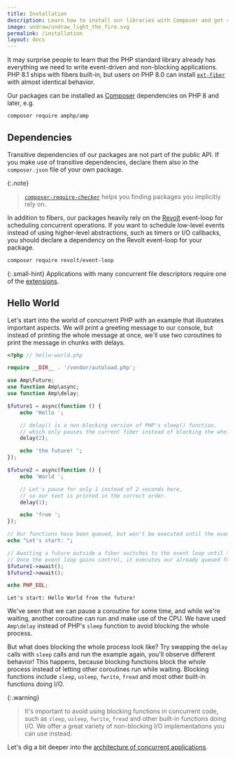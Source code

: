 ```yaml
---
title: Installation
description: Learn how to install our libraries with Composer and get started with important concepts for concurrent PHP.
image: undraw/undraw_light_the_fire.svg
permalink: /installation
layout: docs
---
```


It may surprise people to learn that the PHP standard library already has everything we need to write event-driven and
non-blocking applications. PHP 8.1 ships with fibers built-in, but users on PHP 8.0 can
install [`ext-fiber`](https://github.com/amphp/ext-fiber) with almost identical behavior.

Our packages can be installed as [Composer](https://getcomposer.org/) dependencies on PHP 8 and later, e.g.

```sh
composer require amphp/amp
```

## Dependencies

Transitive dependencies of our packages are not part of the public API.
If you make use of transitive dependencies, declare them also in the `composer.json` file of your own package.

{:.note}
> [`composer-require-checker`](https://github.com/maglnet/ComposerRequireChecker) helps you finding packages you implicitly rely on.

In addition to fibers, our packages heavily rely on the [Revolt](https://revolt.run) event-loop for scheduling concurrent operations.
If you want to schedule low-level events instead of using higher-level abstractions, such as timers or I/O callbacks, you should declare a
dependency on the Revolt event-loop for your package.

```sh
composer require revolt/event-loop
```

{:.small-hint}
Applications with many concurrent file descriptors require one of the [extensions](https://revolt.run/extensions).

## Hello World

Let's start into the world of concurrent PHP with an example that illustrates important aspects.
We will print a greeting message to our console, but instead of printing the whole message at once, we'll use two coroutines to print the message in chunks with delays. 

```php
<?php // hello-world.php

require __DIR__ . '/vendor/autoload.php';

use Amp\Future;
use function Amp\async;
use function Amp\delay;

$future1 = async(function () {
    echo 'Hello ';

    // delay() is a non-blocking version of PHP's sleep() function,
    // which only pauses the current fiber instead of blocking the whole process.
    delay(2);

    echo 'the future! ';
});

$future2 = async(function () {
    echo 'World ';

    // Let's pause for only 1 instead of 2 seconds here,
    // so our text is printed in the correct order.
    delay(1);

    echo 'from ';
});

// Our functions have been queued, but won't be executed until the event-loop gains control.
echo "Let's start: ";

// Awaiting a future outside a fiber switches to the event loop until the future is complete.
// Once the event loop gains control, it executes our already queued functions we've passed to async()
$future1->await();
$future2->await();

echo PHP_EOL;
```

```plain
Let's start: Hello World from the future!
```

We've seen that we can pause a coroutine for some time, and while we're waiting, another coroutine can run and make use of the CPU.
We have used `Amp\delay` instead of PHP's `sleep` function to avoid blocking the whole process.

But what does blocking the whole process look like?
Try swapping the `delay` calls with `sleep` calls and run the example again, you'll observe different behavior!
This happens, because blocking functions block the whole process instead of letting other coroutines run while waiting.
Blocking functions include `sleep`, `usleep`, `fwrite`, `fread` and most other built-in functions doing I/O.

{:.warning}
> It's important to avoid using blocking functions in concurrent code, such as `sleep`, `usleep`, `fwrite`, `fread` and other built-in functions doing I/O.
> We offer a great variety of non-blocking I/O implementations you can use instead.

Let's dig a bit deeper into the [architecture of concurrent applications](/architecture).